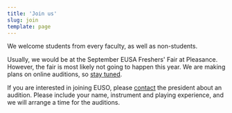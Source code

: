 ```yaml
---
title: 'Join us'
slug: join
template: page
---
```


We welcome students from every faculty, as well as non-students.


Usually, we would be at the September EUSA Freshers' Fair at Pleasance. However, the fair is most likely not going to happen this year. We are making plans on online auditions, so [stay tuned](/newsletter/).

If you are interested in joining EUSO, please [contact](/contact/) the president about an audition.
Please include your name, instrument and playing experience, and we will arrange a time for the auditions.
<!--We will be at the 
September EUSA Freshers' Fair at Pleasance, so please come and visit us!
The exact location will be posted shortly before the event, so make sure to [sign up](/newsletter/) to our mailing list.
Alternatively, you can email the President for a slot. 
-->